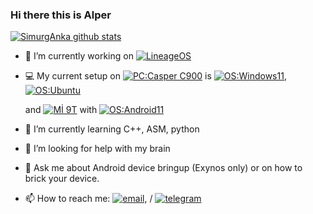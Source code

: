 ### Hi there this is Alper 
[![SimurgAnka github stats](https://github-readme-stats.vercel.app/api?username=SimurgAnka&hide=issues&show_icons=true&include_all_commits=true&theme=dracula)](https://github.com/SimurgAnka)

- 🔭 I’m currently working on [![LineageOS](https://img.shields.io/badge/LineageOS-167b80?style=flat-square&logo=lineageos)](https://github.com/LineageOS)
- 💻 My current setup on
  [![PC:Casper C900](https://img.shields.io/badge/PC-Casper%20C900%20-blue?style=flat-square&logo=lenovo&logoColor=ffffff)](https://www.epey.com/laptop/casper-nirvana-c900-7700-8tg0x.html) is
  [![OS:Windows11](https://img.shields.io/badge/OS-Windows11-blue?style=flat-square&logo=microsoft)](https://www.microsoft.com),
  [![OS:Ubuntu](https://img.shields.io/badge/OS-Ubuntu-red?style=flat-square&logo=ubuntu)](https://ubuntu.com)
  
  and [![Mİ 9T](https://img.shields.io/badge/Redmi%20K20-fd4900?style=flat-square&logo=xiaomi&logoColor=ffffff)](https://www.mi.com/global/mi-9-t/) with
  [![OS:Android11](https://img.shields.io/badge/OS-Android11-green?style=flat-square&logo=android)](https://www.android.com/)
  

- 🌱 I’m currently learning C++, ASM, python
- 🤔 I’m looking for help with my brain
- 💬 Ask me about Android device bringup (Exynos only) or on how to brick your device.
- 📫 How to reach me: [![email](https://img.shields.io/badge/Email-hudalper@gmail.com-red?style=flat-square&logo=gmail)](mailto:hudalper@gmail.com), / [![telegram](https://img.shields.io/badge/Telegram-Alper-blue?style=flat-square&logo=telegram)](https://t.me/SimurgAnka)

<div align="center">

<div/>
